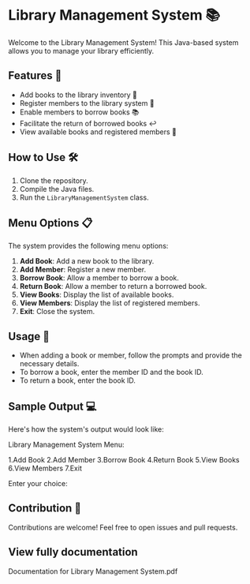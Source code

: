 # Library Management System 📚

Welcome to the Library Management System! This Java-based system allows you to manage your library efficiently.

## Features 🚀

- Add books to the library inventory 📖
- Register members to the library system 📝
- Enable members to borrow books 📚
- Facilitate the return of borrowed books ↩️
- View available books and registered members 🧾

## How to Use 🛠️

1. Clone the repository.
2. Compile the Java files.
3. Run the `LibraryManagementSystem` class.

## Menu Options 📋

The system provides the following menu options:

1. **Add Book**: Add a new book to the library.
2. **Add Member**: Register a new member.
3. **Borrow Book**: Allow a member to borrow a book.
4. **Return Book**: Allow a member to return a borrowed book.
5. **View Books**: Display the list of available books.
6. **View Members**: Display the list of registered members.
7. **Exit**: Close the system.

## Usage 📝

- When adding a book or member, follow the prompts and provide the necessary details.
- To borrow a book, enter the member ID and the book ID. 
- To return a book, enter the book ID.

## Sample Output 💻

Here's how the system's output would look like:

Library Management System Menu:

1.Add Book
2.Add Member
3.Borrow Book
4.Return Book
5.View Books
6.View Members
7.Exit

Enter your choice:


## Contribution 🤝

Contributions are welcome! Feel free to open issues and pull requests.

## View fully documentation 

Documentation for Library Management System.pdf




